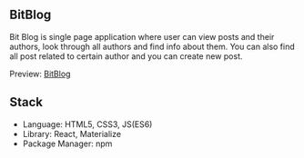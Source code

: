 

## BitBlog

Bit Blog is single page application where user can view posts and their authors, look through all authors and find info about them. You can also find all post related to certain author and you can create new post.

Preview: <a href='https://lmilica.github.io/bit-blog/'>BitBlog</a>

## Stack
  
  - Language: HTML5, CSS3, JS(ES6)
  - Library: React, Materialize
  - Package Manager: npm
